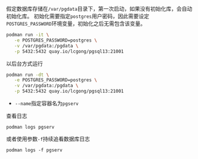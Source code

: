 

假定数据库存储在`/var/pgdata`目录下，第一次启动，如果没有初始化库，会自动初始化库。
初始化需要指定`postgres`用户密码，因此需要设定`POSTGRES_PASSWORD`环境变量，初始化之后无需包含该变量。
```sh 
podman run -it \
   -e POSTGRES_PASSWORD=postgres \
   -v /var/pgdata:/pgdata \
   -p 5432:5432 quay.io/lcgong/pgsql13:21001
```

以后台方式运行
```sh 
podman run -dt \
   -e POSTGRES_PASSWORD=postgres \
   -v /var/pgdata:/pgdata \
   -p 5432:5432 quay.io/lcgong/pgsql13:21001
```

* `--name`指定容器名为`pgserv`

查看日志
   ```
   podman logs pgserv
   ```
或者使用参数`-f`持续追看数据库日志
   ```
   podman logs -f pgserv
   ```

